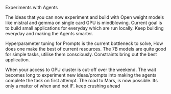 Experiments with Agents

The ideas that you can now experiment and build with Open weight models like mistral and gemma on 
single card GPU is mindblowing. 
Current goal is to build small applications for everyday which are run locally. 
Keep building everyday and making the Agents smarter.

Hyperparameter tuning for Prompts is the current bottleneck to solve, How does one make the best of current resources. The 7B models are quite good for simple tasks, utilise them consciously.
Constraints bring out the best application.

When your access to GPU cluster is cut-off over the weekend.
The wait becomes long to experiment new ideas/prompts into making the agents complete the task on first attempt. 
The road to Mars, is now possible. Its only a matter of when and not IF.
keep crushing ahead